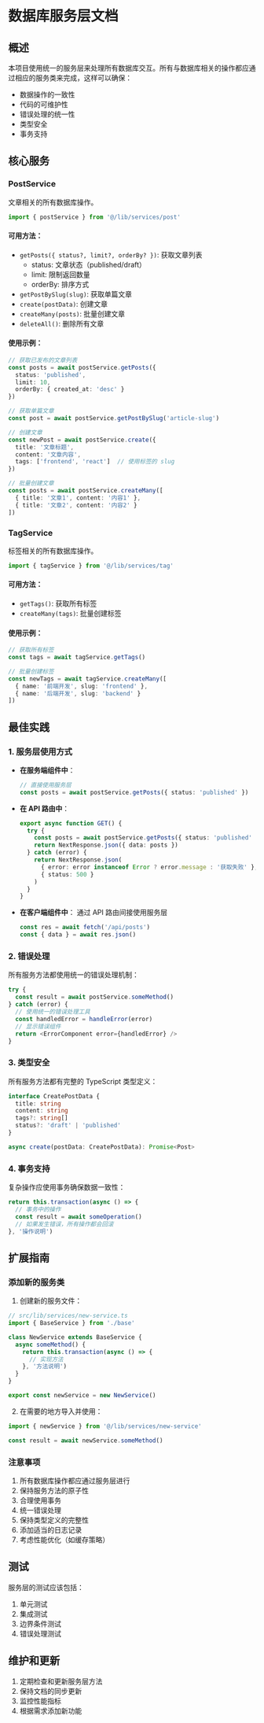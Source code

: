 # 数据库服务层文档

## 概述
本项目使用统一的服务层来处理所有数据库交互。所有与数据库相关的操作都应通过相应的服务类来完成，这样可以确保：
- 数据操作的一致性
- 代码的可维护性
- 错误处理的统一性
- 类型安全
- 事务支持

## 核心服务

### PostService
文章相关的所有数据库操作。

```typescript
import { postService } from '@/lib/services/post'
```

#### 可用方法：
- `getPosts({ status?, limit?, orderBy? })`: 获取文章列表
  - status: 文章状态（published/draft）
  - limit: 限制返回数量
  - orderBy: 排序方式
- `getPostBySlug(slug)`: 获取单篇文章
- `create(postData)`: 创建文章
- `createMany(posts)`: 批量创建文章
- `deleteAll()`: 删除所有文章

#### 使用示例：
```typescript
// 获取已发布的文章列表
const posts = await postService.getPosts({ 
  status: 'published',
  limit: 10,
  orderBy: { created_at: 'desc' }
})

// 获取单篇文章
const post = await postService.getPostBySlug('article-slug')

// 创建文章
const newPost = await postService.create({
  title: '文章标题',
  content: '文章内容',
  tags: ['frontend', 'react']  // 使用标签的 slug
})

// 批量创建文章
const posts = await postService.createMany([
  { title: '文章1', content: '内容1' },
  { title: '文章2', content: '内容2' }
])
```

### TagService
标签相关的所有数据库操作。

```typescript
import { tagService } from '@/lib/services/tag'
```

#### 可用方法：
- `getTags()`: 获取所有标签
- `createMany(tags)`: 批量创建标签

#### 使用示例：
```typescript
// 获取所有标签
const tags = await tagService.getTags()

// 批量创建标签
const newTags = await tagService.createMany([
  { name: '前端开发', slug: 'frontend' },
  { name: '后端开发', slug: 'backend' }
])
```

## 最佳实践

### 1. 服务层使用方式
- **在服务端组件中**：
  ```typescript
  // 直接使用服务层
  const posts = await postService.getPosts({ status: 'published' })
  ```

- **在 API 路由中**：
  ```typescript
  export async function GET() {
    try {
      const posts = await postService.getPosts({ status: 'published' })
      return NextResponse.json({ data: posts })
    } catch (error) {
      return NextResponse.json(
        { error: error instanceof Error ? error.message : '获取失败' },
        { status: 500 }
      )
    }
  }
  ```

- **在客户端组件中**：
  通过 API 路由间接使用服务层
  ```typescript
  const res = await fetch('/api/posts')
  const { data } = await res.json()
  ```

### 2. 错误处理
所有服务方法都使用统一的错误处理机制：
```typescript
try {
  const result = await postService.someMethod()
} catch (error) {
  // 使用统一的错误处理工具
  const handledError = handleError(error)
  // 显示错误组件
  return <ErrorComponent error={handledError} />
}
```

### 3. 类型安全
所有服务方法都有完整的 TypeScript 类型定义：
```typescript
interface CreatePostData {
  title: string
  content: string
  tags?: string[]
  status?: 'draft' | 'published'
}

async create(postData: CreatePostData): Promise<Post>
```

### 4. 事务支持
复杂操作应使用事务确保数据一致性：
```typescript
return this.transaction(async () => {
  // 事务中的操作
  const result = await someOperation()
  // 如果发生错误，所有操作都会回滚
}, '操作说明')
```

## 扩展指南

### 添加新的服务类

1. 创建新的服务文件：
```typescript
// src/lib/services/new-service.ts
import { BaseService } from './base'

class NewService extends BaseService {
  async someMethod() {
    return this.transaction(async () => {
      // 实现方法
    }, '方法说明')
  }
}

export const newService = new NewService()
```

2. 在需要的地方导入并使用：
```typescript
import { newService } from '@/lib/services/new-service'

const result = await newService.someMethod()
```

### 注意事项
1. 所有数据库操作都应通过服务层进行
2. 保持服务方法的原子性
3. 合理使用事务
4. 统一错误处理
5. 保持类型定义的完整性
6. 添加适当的日志记录
7. 考虑性能优化（如缓存策略）

## 测试
服务层的测试应该包括：
1. 单元测试
2. 集成测试
3. 边界条件测试
4. 错误处理测试

## 维护和更新
1. 定期检查和更新服务层方法
2. 保持文档的同步更新
3. 监控性能指标
4. 根据需求添加新功能
```

